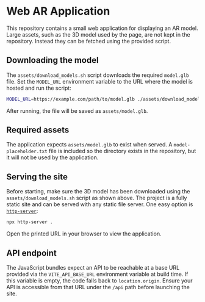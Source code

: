# Web AR Application

This repository contains a small web application for displaying an AR model.
Large assets, such as the 3D model used by the page, are not kept in the
repository. Instead they can be fetched using the provided script.

## Downloading the model

The `assets/download_models.sh` script downloads the required `model.glb`
file. Set the `MODEL_URL` environment variable to the URL where the model is
hosted and run the script:

```sh
MODEL_URL=https://example.com/path/to/model.glb ./assets/download_models.sh
```

After running, the file will be saved as `assets/model.glb`.

## Required assets

The application expects `assets/model.glb` to exist when served. A
`model-placeholder.txt` file is included so the directory exists in the
repository, but it will not be used by the application.


## Serving the site

Before starting, make sure the 3D model has been downloaded using the
`assets/download_models.sh` script as shown above.  The project is a
fully static site and can be served with any static file server.  One easy
option is [`http-server`](https://www.npmjs.com/package/http-server):

```sh
npx http-server .
```

Open the printed URL in your browser to view the application.

## API endpoint

The JavaScript bundles expect an API to be reachable at a base URL provided
via the `VITE_API_BASE_URL` environment variable at build time.  If this
variable is empty, the code falls back to `location.origin`.  Ensure your API
is accessible from that URL under the `/api` path before launching the site.

